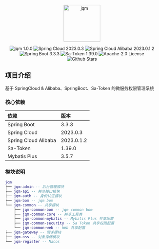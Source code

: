 <p align="center">
    <img src="https://jqm.plus/logo.svg" height="120" alt="jqm"/>
</p>
<p align="center">
    <img src="https://img.shields.io/badge/jqm-1.0.0-success.svg" alt="jqm 1.0.0"/>
    <img src="https://img.shields.io/badge/Spring%20Cloud-2023.0.3-blue.svg" alt="Spring Cloud 2023.0.3"/>
    <img src="https://img.shields.io/badge/Spring%20Cloud%20Alibaba-2023.0.1.2-blue.svg" alt="Spring Cloud Alibaba 2023.0.1.2"/>
    <img src="https://img.shields.io/badge/Spring%20Boot-3.3.3-blue.svg" alt="Spring Boot 3.3.3"/>
    <img src="https://img.shields.io/badge/Sa--Token-1.39.0-blue.svg" alt="Sa-Token 1.39.0"/>
    <img src="https://img.shields.io/github/license/xujianqiangsky/jqm" alt="Apache-2.0 License"/>
    <img src="https://img.shields.io/github/stars/xujianqiangsky/jqm" alt="Github Stars"/>
</p>

## 项目介绍

基于 SpringCloud & Alibaba、SpringBoot、Sa-Token 的微服务权限管理系统

### 核心依赖

| 依赖 | 版本    |
|:---|:------|
| Spring Boot | 3.3.3 |
| Spring Cloud | 2023.0.3 |
| Spring Cloud Alibaba | 2023.0.1.2 |
| Sa-Token | 1.39.0 |
| Mybatis Plus | 3.5.7 |

### 模块说明

```lua
jqm
├── jqm-admin -- 后台管理模块
├── jqm-api -- 共享接口模块
├── jqm-auth -- 身份认证模块
├── jqm-bom -- jqm bom
└── jqm-common -- 共享模块
    ├── jqm-common-bom -- jqm common bom
    ├── jqm-common-core -- 共享工具类
    ├── jqm-common-mybatis -- Mybatis Plus 共享配置
    ├── jqm-common-security -- Sa Token 共享权限配置
    └── jqm-common-web -- Web 共享配置
├── jqm-gateway -- 网关模块
├── jqm-oss -- 对象存储模块
└── jqm-register -- Nacos
```